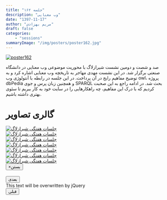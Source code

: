 ```yaml
---
title: "جلسه ۱۶۲"
description: "وب معنایی"
date: "1397-11-17"
author: "مریم بهزادی"
draft: false
categories:
    - "sessions"
summaryImage: "/img/posters/poster162.jpg"
---
```

[![poster162](../../img/posters/poster162.jpg)](../../img/poster162.jpg)

صد و شصت و دومین نشست شیرازلاگ با محوریت موضوعی وب معنایی در دانشگاه صنعتی برگزار شد. در این نشست مهدی مهاجر به تاریخچه وب معنایی اشاره کرد و به توضیح مفاهیم رایج در آن پرداخت. در این جلسه در رابطه با آنتولوژی وب owl، پروژه dbPedia و همچنین زبان پرس و جوی SPARQL بحث شد.
در ادامه راجع به این صحبت کردیم که با درک این مفاهیم، چه راهکارهایی را در سایت خود به کار ببریم تا سئوی بهتری داشته باشیم.

<div class="row">
    <div class="col-lg-12">
        <h1 class="page-header">گالری تصاویر</h1>    
            <div class="col-lg-4 col-md-4 col-xs-6 thumb">
            <a class="thumbnail" href="#" data-image-id="" data-toggle="modal" data-title="نشست هفتگی شیرازلاگ با حضور جمعی از دوستان" data-caption="" data-image="../../img/IMG_20190406_080125.jpg" data-target="#image-gallery">
              <img class="img-responsive" src="../../img/IMG_20190406_080125.jpg"
              alt="جلسات هفتگی شیرازلاگ">
            </a>
        </div>
            <div class="col-lg-4 col-md-4 col-xs-6 thumb">
            <a class="thumbnail" href="#" data-image-id="" data-toggle="modal" data-title="نشست هفتگی شیرازلاگ با حضور جمعی از دوستان" data-caption="" data-image="../../img/IMG_20190406_080131.jpg" data-target="#image-gallery">
                <img class="img-responsive" src="../../img/IMG_20190406_080131.jpg"
                alt="جلسات هفتگی شیرازلاگ">
            </a>
        </div>
            <div class="col-lg-4 col-md-4 col-xs-6 thumb">
            <a class="thumbnail" href="#" data-image-id="" data-toggle="modal" data-title="نشست هفتگی شیرازلاگ با حضور جمعی از دوستان" data-caption="" data-image="../../img/IMG_20190406_080133.jpg" data-target="#image-gallery">
                <img class="img-responsive" src="../../img/IMG_20190406_080133.jpg"
                alt="جلسات هفتگی شیرازلاگ">
            </a>
    </div>
     <div class="col-lg-4 col-md-4 col-xs-6 thumb">
            <a class="thumbnail" href="#" data-image-id="" data-toggle="modal" data-title="نشست هفتگی شیرازلاگ با حضور جمعی از دوستان" data-caption="" data-image="../../img/IMG_20190406_080136.jpg" data-target="#image-gallery">
                <img class="img-responsive" src="../../img/IMG_20190406_080136.jpg"
                alt="جلسات هفتگی شیرازلاگ">
            </a>
    </div>
     <div class="col-lg-4 col-md-4 col-xs-6 thumb">
            <a class="thumbnail" href="#" data-image-id="" data-toggle="modal" data-title="نشست هفتگی شیرازلاگ با حضور جمعی از دوستان" data-caption="" data-image="../../img/IMG_20190406_080148.jpg" data-target="#image-gallery">
                <img class="img-responsive" src="../../img/IMG_20190406_080148.jpg"
                alt="جلسات هفتگی شیرازلاگ">
            </a>
 </div>
  <div class="col-lg-4 col-md-4 col-xs-6 thumb">
            <a class="thumbnail" href="#" data-image-id="" data-toggle="modal" data-title="نشست هفتگی شیرازلاگ با حضور جمعی از دوستان" data-caption="" data-image="../../img/IMG_20190406_080152.jpg" data-target="#image-gallery">
                <img class="img-responsive" src="../../img/IMG_20190406_080152.jpg"
                alt="جلسات هفتگی شیرازلاگ">
            </a>
        </div>
  <div class="col-lg-4 col-md-4 col-xs-6 thumb">
            <a class="thumbnail" href="#" data-image-id="" data-toggle="modal" data-title="نشست هفتگی شیرازلاگ با حضور جمعی از دوستان" data-caption="" data-image="../../img/IMG_20190406_080210.jpg" data-target="#image-gallery">
                <img class="img-responsive" src="../../img/IMG_20190406_080210.jpg"
                alt="جلسات هفتگی شیرازلاگ">
            </a>
        </div>
<div class="modal fade" id="image-gallery" tabindex="-1" role="dialog" aria-
 aria-labelledby="myModalLabel" aria-hidden="true">
    <div class="modal-dialog">
        <div class="modal-content">
            <div class="modal-header">
                <button type="button" class="close" data-dismiss="modal"><span aria-hidden="true">×</span><span class="sr-only">بستن</span></button>
                <h4 class="modal-title" id="image-gallery-title"></h4>
            </div>
            <div class="modal-body">
                <img id="image-gallery-image" class="img-responsive" src="">
            </div>
            <div class="modal-footer">
                <div class="col-md-2">
                    <button type="button" class="btn btn-primary" id="show-previous-image">بعدی</button>
                </div>
                <div class="col-md-8 text-justify" id="image-gallery-caption">
                    This text will be overwritten by jQuery
                </div>
                <div class="col-md-2">
                    <button type="button" id="show-next-image" class="btn btn-default">قبلی</button>
                </div>
            </div>
        </div>
    </div>
</div>
